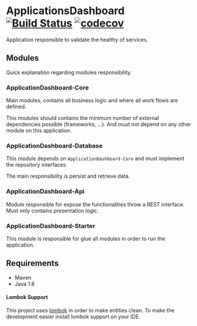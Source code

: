 # ApplicationsDashboard [![Build Status](https://travis-ci.org/72MiguelGomes/ApplicationsDashboard.svg?branch=master)](https://travis-ci.org/72MiguelGomes/ApplicationsDashboard) [![codecov](https://codecov.io/gh/72MiguelGomes/ApplicationsDashboard/branch/master/graph/badge.svg)](https://codecov.io/gh/72MiguelGomes/ApplicationsDashboard)

Application responsible to validate the healthy of services.

## Modules

Quick explanation regarding modules responsibility.

### ApplicationDashboard-Core

Main modules, contains all business logic and where all work flows are defined.

This modules should contains the minimum number of external dependencies possible (frameworks, ...).
And must not depend on any other module on this application.  

### ApplicationDashboard-Database

This module depends on ``ApplicationDashboard-Core`` and must implement the repository interfaces.

The main responsibility is persist and retrieve data. 

### ApplicationDashboard-Api

Module responsible for expose the functionalities throw a REST interface. Must only contains presentation logic.

### ApplicationDashboard-Starter

This module is responsible for glue all modules in order to run the application.

## Requirements

- Maven
- Java 1.8

#### Lombok Support

This project uses [lombok](https://projectlombok.org/) in order to make entities clean. To make the development easier install 
lombok support on your IDE.
